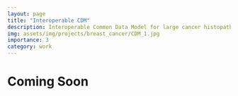 ```yaml
---
layout: page
title: "Interoperable CDM"
description: Interoperable Common Data Model for large cancer histopathology datasets to streamline data storage and ease downstream analysis.
img: assets/img/projects/breast_cancer/CDM_1.jpg
importance: 3
category: work
---
```


# Coming Soon
